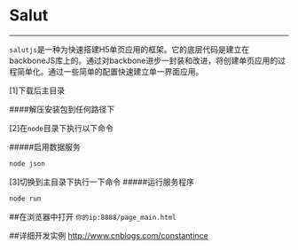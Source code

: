 # Salut
---
`salutjs`是一种为快速搭建H5单页应用的框架。它的底层代码是建立在backboneJS库上的。通过对backbone进步一封装和改进，将创建单页应用的过程简单化。通过一些简单的配置快速建立单一界面应用。

[1]下载后主目录

####解压安装包到任何路径下

[2]在`node`目录下执行以下命令

#####启用数据服务
```javascript
node json
```
[3]切换到主目录下执行一下命令
#####运行服务程序
```javascript
node run
```
##在浏览器中打开
`你的ip:8888/page_main.html`

##详细开发实例
http://www.cnblogs.com/constantince


